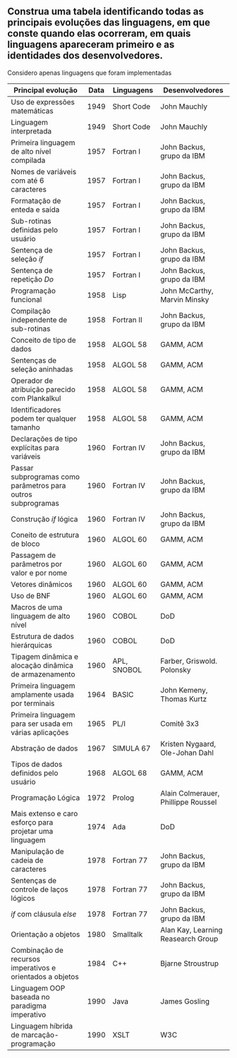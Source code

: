 ## Construa uma tabela identificando todas as principais evoluções das linguagens, em que conste quando elas ocorreram, em quais linguagens apareceram primeiro e as identidades dos desenvolvedores.

Considero apenas linguagens que foram implementadas


| **Principal evolução**                                          | **Data** | **Linguagens**  | **Desenvolvedores**                       |
|---------------------------------------------------------------|------|-------------|-----------------------------------------|
| Uso de expressões matemáticas                                 | 1949 | Short Code  | John Mauchly                            |
| Linguagem interpretada                                        | 1949 | Short Code  | John Mauchly                            |
| Primeira linguagem de alto nível compilada                    | 1957 | Fortran I   | John Backus, grupo da IBM               |
| Nomes de variáveis com até 6 caracteres                       | 1957 | Fortran I   | John Backus, grupo da IBM               |
| Formatação de enteda e saída                                  | 1957 | Fortran I   | John Backus, grupo da IBM               |
| Sub-rotinas definidas pelo usuário                            | 1957 | Fortran I   | John Backus, grupo da IBM               |
| Sentença de seleção *if*                                      | 1957 | Fortran I   | John Backus, grupo da IBM               |
| Sentença de repetição *Do*                                    | 1957 | Fortran I   | John Backus, grupo da IBM               |
| Programação funcional                                         | 1958 | Lisp        | John McCarthy, Marvin Minsky            |
| Compilação independente de sub-rotinas                        | 1958 | Fortran II  | John Backus, grupo da IBM               |
| Conceito de tipo de dados                                     | 1958 | ALGOL 58    | GAMM, ACM                               |
| Sentenças de seleção aninhadas                                | 1958 | ALGOL 58    | GAMM, ACM                               |
| Operador de atribuição parecido com Plankalkul                | 1958 | ALGOL 58    | GAMM, ACM                               |
| Identificadores podem ter qualquer tamanho                    | 1958 | ALGOL 58    | GAMM, ACM                               |
| Declarações de tipo explícitas para variáveis                 | 1960 | Fortran IV  | John Backus, grupo da IBM               |
| Passar subprogramas como parâmetros para outros subprogramas  | 1960 | Fortran IV  | John Backus, grupo da IBM               |
| Construção *if* lógica                                        | 1960 | Fortran IV  | John Backus, grupo da IBM               |
| Coneito de estrutura de bloco                                 | 1960 | ALGOL 60    | GAMM, ACM                               |
| Passagem de parâmetros por valor e por nome                   | 1960 | ALGOL 60    | GAMM, ACM                               |
| Vetores dinâmicos                                             | 1960 | ALGOL 60    | GAMM, ACM                               |
| Uso de BNF                                                    | 1960 | ALGOL 60    | GAMM, ACM                               |
| Macros de uma linguagem de alto nível                         | 1960 | COBOL       | DoD                                     |
| Estrutura de dados hierárquicas                               | 1960 | COBOL       | DoD                                     |
| Tipagem dinâmica e alocação dinâmica de armazenamento         | 1960 | APL, SNOBOL | Farber, Griswold. Polonsky              |
| Primeira linguagem amplamente usada por terminais             | 1964 | BASIC       | John Kemeny, Thomas Kurtz               |
| Primeira linguagem para ser usada em várias aplicações        | 1965 | PL/I        | Comitê 3x3                              |
| Abstração de dados                                            | 1967 | SIMULA 67   | Kristen Nygaard, Ole-Johan Dahl         |
| Tipos de dados definidos pelo usuário                         | 1968 | ALGOL 68    | GAMM, ACM                               |
| Programação Lógica                                            | 1972 | Prolog      | Alain Colmerauer, Phillippe Roussel     |
| Mais extenso e caro esforço para projetar uma linguagem       | 1974 | Ada         | DoD                                     |
| Manipulação de cadeia de caracteres                           | 1978 | Fortran 77  | John Backus, grupo da IBM               |
| Sentenças de controle de laços lógicos                        | 1978 | Fortran 77  | John Backus, grupo da IBM               |
| *if* com cláusula *else*                                      | 1978 | Fortran 77  | John Backus, grupo da IBM               |
| Orientação a objetos                                          | 1980 | Smalltalk   | Alan Kay, Learning Reasearch Group      |
| Combinação de recursos imperativos e orientados a objetos     | 1984 | C++         | Bjarne Stroustrup                       |
| Linguagem OOP baseada no paradigma imperativo                 | 1990 | Java        | James Gosling                           |
| Linguagem híbrida de marcação-programação                     | 1990 | XSLT        | W3C                                     |

